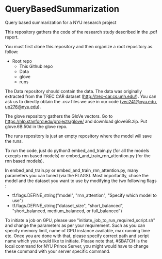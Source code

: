 # QueryBasedSummarization
Query based summarization for a NYU research project

This repository gathers the code of the research study described in the .pdf report.

You must first clone this repository and then organize a root repository as follow:

- Root repo
  - This Github repo
  - Data
  - glove
  - runs

The Data repository should contain the data. The data was originally extracted from the TREC CAR dataset (http://trec-car.cs.unh.edu/). You can ask us to directly obtain the .csv files we use in our code (vec241@nyu.edu, up276@nyu.edu).

The glove repository gathers the GloVe vectors. Go to https://nlp.stanford.edu/projects/glove/ and download glove6B.zip. Put glove.6B.50d in the glove repo.

The runs repository is just an empty repository where the model will save the runs.

To run the code, just do python3 embed_and_train.py (for all the models excepts rnn based models) or embed_and_train_rnn_attention.py (for the rnn based models).

In embed_and_train.py or embed_and_train_rnn_attention.py, many parameters you can tuned (via the FLAGS). Most importantly, chose the model and the dataset you want to use by modifying the two following flags :
- tf.flags.DEFINE_string("model", "rnn_attention", "Specify which model to use")
- tf.flags.DEFINE_string("dataset_size", "short_balanced", "short_balanced, medium_balanced, or full_balanced")

To initiate a job on GPU, please use "initiate_job_to_run_required_script.sh" and change the parameters as per your requirement. Such as you can specify memory limit, name of GPU instance available, max running time etc. Once you are done with that, please specify correct path and script name which you would like to initiate. Please note that, #SBATCH is the local command for NYU Prince Server, you might would have to change these command with your server specific command.
